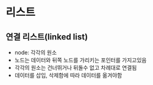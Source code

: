 # 리스트

## 연결 리스트(linked list)
- node: 각각의 원소
- 노드는 데이터와 뒤쪽 노드를 가리키는 포인터를 가지고있음
- 각각의 원소는 건너뛰거나 뒤돌수 없고 차례대로 연결됨
- 데이터를 삽입, 삭제함에 따라 데이터를 옮겨야함
